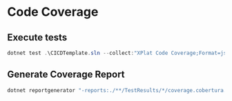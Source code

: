 # Code Coverage

## Execute tests

```ps1
dotnet test .\CICDTemplate.sln --collect:"XPlat Code Coverage;Format=json,lcov,cobertura"
```

## Generate Coverage Report

```ps1
dotnet reportgenerator "-reports:./**/TestResults/*/coverage.cobertura.xml" "-targetdir:./.coverage" -reporttypes:"Html_Dark;SonarQube"
```
